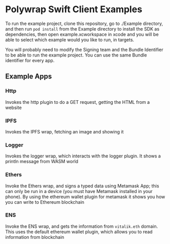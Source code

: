 # Polywrap Swift Client Examples

To run the example project, clone this repository, go to ./Example directory, and then run `pod install` from the Example directory to install the SDK as dependencies, then open example.xcworkspace in xcode and you will be able to select which example would you like to run, in targets.

You will probably need to modify the Signing team and the Bundle Identifier to be able to run the example project. You can use the same Bundle identifier for every app.

## Example Apps

### Http

Invokes the http plugin to do a GET request, getting the HTML from a website

### IPFS

Invokes the IPFS wrap, fetching an image and showing it

### Logger

Invokes the logger wrap, which interacts with the logger plugin. It shows a println message from WASM world

### Ethers

Invoke the Ethers wrap, and signs a typed data using Metamask App; this can only be run in a device (you must have Metamask installed in your phone). By using the ethereum wallet plugin for metamask it shows you how you can write to Ethereum blockchain

### ENS

Invoke the ENS wrap, and gets the information from `vitalik.eth` domain. This uses the default ethereum wallet plugin, which allows you to read
information from blockchain